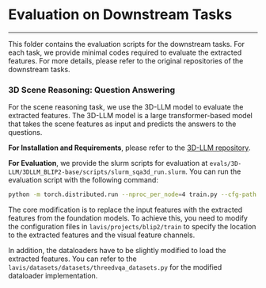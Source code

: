 # Evaluation on Downstream Tasks 
---
This folder contains the evaluation scripts for the downstream tasks. For each task, we provide minimal codes required to evaluate the extracted features. For more details, please refer to the original repositories of the downstream tasks. 

### 3D Scene Reasoning: Question Answering

For the scene reasoning task, we use the 3D-LLM model to evaluate the extracted features. The 3D-LLM model is a large transformer-based model that takes the scene features as input and predicts the answers to the questions.

**For Installation and Requirements**, please refer to the [3D-LLM repository](https://github.com/UMass-Foundation-Model/3D-LLM).

**For Evaluation**, we provide the slurm scripts for evaluation at `evals/3D-LLM/3DLLM_BLIP2-base/scripts/slurm_sqa3d_run.slurm`. You can run the evaluation script with the following command:

```bash
python -m torch.distributed.run --nproc_per_node=4 train.py --cfg-path lavis/projects/blip2/train/finetune_sqa.yaml
```

The core modification is to replace the input features with the extracted features from the foundation models. To achieve this, you need to modify the configuration files in `lavis/projects/blip2/train` to specify the location to the extracted features and the visual feature channels.

In addition, the dataloaders have to be slightly modified to load the extracted features. You can refer to the `lavis/datasets/datasets/threedvqa_datasets.py` for the modified dataloader implementation.